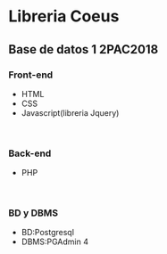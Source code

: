 <h1> Libreria Coeus</h1>
<h2>Base de datos 1 2PAC2018</h2>
<h3>Front-end</h3>
<ul>
<li>HTML</li>
<li>CSS</li>
<li>Javascript(libreria Jquery)</li>
</ul><br>

<h3>Back-end</h3>
<ul>
  <li>PHP</li>
</ul><br>

<h3>BD y DBMS</h3>
<ul>
<li>BD:Postgresql</li>
<li>DBMS:PGAdmin 4</li>
</ul>
